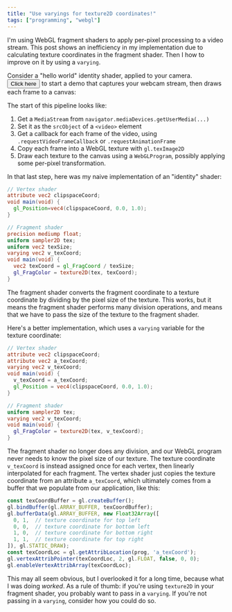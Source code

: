 ```yaml
---
title: "Use varyings for texture2D coordinates!"
tags: ["programming", "webgl"]
---
```


I'm using WebGL fragment shaders 
to apply per-pixel processing to a video stream.
This post shows an inefficiency in my implementation
due to calculating texture coordinates in the fragment shader.
Then I how to improve on it by using a `varying`.

Consider a "hello world" identity shader, applied to your camera.
<button onclick="startWebcam()">Click here</button>
to start a demo that captures your webcam stream,
then draws each frame to a canvas:

<canvas id="display" style="max-width: initial; display: none;"></canvas>

The start of this pipeline looks like:

1. Get a `MediaStream` from `navigator.mediaDevices.getUserMedia(...)`
1. Set it as the `srcObject` of a `<video>` element
1. Get a callback for each frame of the video,
   using `.requestVideoFrameCallback` or `.requestAnimationFrame`
1. Copy each frame into a WebGL texture with `gl.texImage2D`
1. Draw each texture to the canvas using a `WebGLProgram`,
   possibly applying some per-pixel transformation.

In that last step,
here was my naive implementation of an "identity" shader:

```glsl
// Vertex shader
attribute vec2 clipspaceCoord;
void main(void) {
  gl_Position=vec4(clipspaceCoord, 0.0, 1.0);
}

// Fragment shader
precision mediump float;
uniform sampler2D tex;
uniform vec2 texSize;
varying vec2 v_texCoord;
void main(void) {
  vec2 texCoord = gl_FragCoord / texSize;
  gl_FragColor = texture2D(tex, texCoord);
}
```

The fragment shader
converts the fragment coordinate to a texture coordinate
by dividing by the pixel size of the texture.
This works, but
it means the fragment shader performs many division operations,
and means that we have to pass the size of the texture to the fragment shader.

Here's a better implementation,
which uses a `varying` variable for the texture coordinate:

```glsl
// Vertex shader
attribute vec2 clipspaceCoord;
attribute vec2 a_texCoord;
varying vec2 v_texCoord;
void main(void) {
  v_texCoord = a_texCoord;
  gl_Position = vec4(clipspaceCoord, 0.0, 1.0); 
}

// Fragment shader
uniform sampler2D tex;
varying vec2 v_texCoord;
void main(void) {
  gl_FragColor = texture2D(tex, v_texCoord);
}
```

The fragment shader no longer does any division,
and our WebGL program never needs to know the pixel size of our texture.
The texture coordinate `v_texCoord` is instead assigned once for each vertex,
then linearly interpolated for each fragment.
The vertex shader just copies the texture coordinate from an attribute `a_texCoord`,
which ultimately comes from a buffer that we populate from our application,
like this:

```js
const texCoordBuffer = gl.createBuffer();
gl.bindBuffer(gl.ARRAY_BUFFER, texCoordBuffer);
gl.bufferData(gl.ARRAY_BUFFER, new Float32Array([
  0, 1,  // texture coordinate for top left
  0, 0,  // texture coordinate for bottom left
  1, 0,  // texture coordinate for bottom right
  1, 1,  // texture coordinate for top right
]), gl.STATIC_DRAW);
const texCoordLoc = gl.getAttribLocation(prog, 'a_texCoord');
gl.vertexAttribPointer(texCoordLoc, 2, gl.FLOAT, false, 0, 0);
gl.enableVertexAttribArray(texCoordLoc);
```

This may all seem obvious,
but I overlooked it for a long time,
because what I was doing _worked_.
As a rule of thumb:
if you're using `texture2D` in your fragment shader,
you probably want to pass in a `varying`.
If you're not passing in a `varying`,
consider how you could do so.

<video id="webcamVideo" style="display: none;"></video>
<div>
  <script id="vertex-shader" type="glsl">
    attribute vec2 clipspaceCoord;
    attribute vec2 a_texCoord;
    varying vec2 v_texCoord;
    void main(void) {
      v_texCoord = a_texCoord;
      gl_Position = vec4(clipspaceCoord, 0.0, 1.0); 
    }
  </script>
  <script id="fragment-shader" type="glsl">
    precision mediump float;
    uniform sampler2D tex;
    varying vec2 v_texCoord;
    void main(void) {
      gl_FragColor = texture2D(tex, v_texCoord);
    }
  </script>
  <script type="text/javascript">
    const webcamVideoEl = document.getElementById("webcamVideo");
    const displayCanvasEl = document.getElementById("display");
    const gl = displayCanvasEl.getContext("webgl");

    gl.pixelStorei(gl.UNPACK_FLIP_Y_WEBGL, true);
  
    const vs = gl.createShader(gl.VERTEX_SHADER);
    gl.shaderSource(vs, document.getElementById("vertex-shader").innerText);
    gl.compileShader(vs);
  
    const fs = gl.createShader(gl.FRAGMENT_SHADER);
    gl.shaderSource(fs, document.getElementById("fragment-shader").innerText);
    gl.compileShader(fs);
    if (!gl.getShaderParameter(fs, gl.COMPILE_STATUS)) {
      console.error(gl.getShaderInfoLog(fs));
    }
  
    const prog = gl.createProgram();
    gl.attachShader(prog, vs);
    gl.attachShader(prog, fs);
    gl.linkProgram(prog);
    gl.useProgram(prog);
  
    const clipspaceCoordBuffer = gl.createBuffer();
    gl.bindBuffer(gl.ARRAY_BUFFER, clipspaceCoordBuffer);
    gl.bufferData(gl.ARRAY_BUFFER, new Float32Array([ 
      -1,  1,  
      -1, -1,  
       1, -1,  
       1,  1 
      ]), gl.STATIC_DRAW);
    const clipspaceCoordLoc = gl.getAttribLocation(prog, 'clipspaceCoord');
    gl.vertexAttribPointer(clipspaceCoordLoc, 2, gl.FLOAT, false, 0, 0);
    gl.enableVertexAttribArray(clipspaceCoordLoc);
  
    const texCoordBuffer = gl.createBuffer();
    gl.bindBuffer(gl.ARRAY_BUFFER, texCoordBuffer);
    gl.bufferData(gl.ARRAY_BUFFER, new Float32Array([
      0, 1,  // texture coordinate for top left
      0, 0,  // texture coordinate for bottom left
      1, 0,  // texture coordinate for bottom right
      1, 1,  // texture coordinate for top right
    ]), gl.STATIC_DRAW);
    const texCoordLoc = gl.getAttribLocation(prog, 'a_texCoord');
    gl.vertexAttribPointer(texCoordLoc, 2, gl.FLOAT, false, 0, 0);
    gl.enableVertexAttribArray(texCoordLoc);

    gl.activeTexture(gl.TEXTURE0);
    const tex = gl.createTexture();
    gl.bindTexture(gl.TEXTURE_2D, tex);

    gl.texParameteri(gl.TEXTURE_2D, gl.TEXTURE_WRAP_S, gl.CLAMP_TO_EDGE);
    gl.texParameteri(gl.TEXTURE_2D, gl.TEXTURE_WRAP_T, gl.CLAMP_TO_EDGE);
    gl.texParameteri(gl.TEXTURE_2D, gl.TEXTURE_MIN_FILTER, gl.LINEAR);
    
    const texLoc = gl.getUniformLocation(prog, "tex");

    function startWebcam() {
      navigator.mediaDevices.getUserMedia({ video: { 
            facingMode: "user",
            width: { ideal: 320 },
            height: { ideal: 240 } } }).then(stream => {
        displayCanvasEl.style.display = "block";
        webcamVideoEl.srcObject = stream;
        webcamVideoEl.play();
        function processFrame(now, metadata) {
          displayCanvasEl.width = webcamVideoEl.videoWidth;
          displayCanvasEl.height = webcamVideoEl.videoHeight;
          gl.viewport(0, 0, webcamVideoEl.videoWidth, webcamVideoEl.videoHeight);
          gl.texImage2D(gl.TEXTURE_2D, 0, gl.RGB, gl.RGB, gl.UNSIGNED_BYTE, webcamVideoEl);
          gl.uniform1i(texLoc, 0);
          gl.drawArrays(gl.TRIANGLE_FAN, 0, 4);
          webcamVideoEl.requestVideoFrameCallback(processFrame);
        }
        webcamVideoEl.requestVideoFrameCallback(processFrame);
      }).catch(error => {
        console.error(error);
      });
    }
  </script>
</div>
